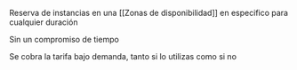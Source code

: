 

Reserva de instancias en una [[Zonas de disponibilidad]] en especifico para cualquier duración

Sin un compromiso de tiempo

Se cobra la tarifa bajo demanda, tanto si lo utilizas como si no
